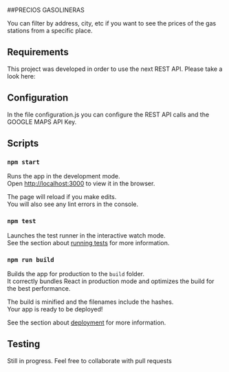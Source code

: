 ##PRECIOS GASOLINERAS

You can filter by address, city, etc if you want to see the prices of the gas stations from a specific place.


## Requirements

This project was developed in order to use the next REST API. Please take a look here:

## Configuration

In the file configuration.js you can configure the REST API calls and the GOOGLE MAPS API Key.


## Scripts

### `npm start`

Runs the app in the development mode.<br />
Open [http://localhost:3000](http://localhost:3000) to view it in the browser.

The page will reload if you make edits.<br />
You will also see any lint errors in the console.

### `npm test`

Launches the test runner in the interactive watch mode.<br />
See the section about [running tests](https://facebook.github.io/create-react-app/docs/running-tests) for more information.

### `npm run build`

Builds the app for production to the `build` folder.<br />
It correctly bundles React in production mode and optimizes the build for the best performance.

The build is minified and the filenames include the hashes.<br />
Your app is ready to be deployed!

See the section about [deployment](https://facebook.github.io/create-react-app/docs/deployment) for more information.


## Testing
Still in progress. Feel free to collaborate with pull requests
